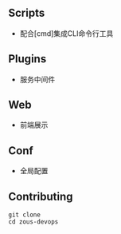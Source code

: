## Scripts
- 配合[cmd]集成CLI命令行工具

## Plugins
- 服务中间件

## Web
- 前端展示

## Conf
- 全局配置

## Contributing
```
git clone 
cd zous-devops

```
